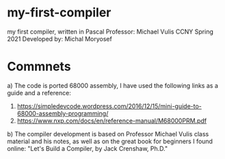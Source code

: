 # my-first-compiler
 my first compiler, written in Pascal
 Professor: Michael Vulis 
 CCNY Spring 2021
 Developed by: Michal Moryosef

# Commnets
a) The code is ported 68000 assembly, I have used the following links as a guide and a reference:
 1. https://simpledevcode.wordpress.com/2016/12/15/mini-guide-to-68000-assembly-programming/
 2. https://www.nxp.com/docs/en/reference-manual/M68000PRM.pdf

b) The compiler development is based on Professor Michael Vulis class material and his notes, as well as on the great book for beginners I found online:
"Let's Build a Compiler, by Jack Crenshaw, Ph.D."

